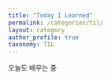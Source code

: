 ```yaml
---
title: "Today I Learned"
permalink: /categories/til/
layout: category
author_profile: true
taxonomy: TIL
---
```


오늘도 배우는 중

